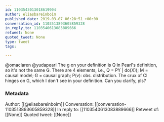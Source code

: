 ```yaml
---
id: 1103543013018619904
author: eliasbareinboim
published_date: 2019-03-07 06:28:51 +00:00
conversation_id: 1103513893605859328
in_reply_to: 1103540613083889666
retweet: None
quoted_tweet: None
type: tweet
tags:

---
```


@omaclaren @yudapearl The g on your definition is Q in Pearl's definition, so it's not the same G. There are 4 elements, i.e., Q = PY | do(X)); M = causal model; G = causal graph; P(v): obs. distribution. The crux of CI hinges on G, which I don't see in your definition. Can you clarify, pls?

### Metadata

Author: [[@eliasbareinboim]]
Conversation: [[conversation-1103513893605859328]]
In reply to: [[1103540613083889666]]
Retweet of: [[None]]
Quoted tweet: [[None]]
